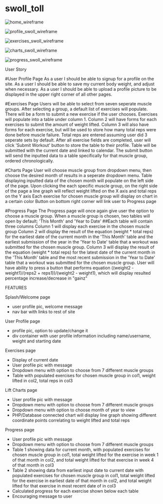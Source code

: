 # swoll_toll

![home_wireframe](https://user-images.githubusercontent.com/28022683/28089308-9705976c-6656-11e7-8dd3-8682986fa202.png)

![profile_swoll_wireframe](https://user-images.githubusercontent.com/28022683/28127522-e2973948-66fa-11e7-91d9-1b4d9ff1148d.png)

![exercises_swoll_wireframe](https://user-images.githubusercontent.com/28022683/28127537-e748fe5e-66fa-11e7-9df3-6ddcfe0727d8.png)

![charts_swoll_wireframe](https://user-images.githubusercontent.com/28022683/28127542-eadc859a-66fa-11e7-9420-06fff6900fbe.png)

![progress_swoll_wireframe](https://user-images.githubusercontent.com/28022683/28127549-f06d2834-66fa-11e7-8332-4c192be5e9e7.png)


User Story

#User Profile Page
As a user I should be able to signup for a profile on the site.
As a user I should be able to save my current body weight, and adjust when necessary.
As a user I should be able to upload a profile picture to be displayed in the upper right corner of all other pages.

#Exercises Page
Users will be able to select from seven seperate muscle groups.
After selecting a group, a default list of exercises will populate. There will be a form to submit a new exercise if the user chooses.
Exercises will populate into a table under column 1. Column 2 will have forms for each exercises to submit the amount of weight lifted. Column 3 will also have forms for each exercise, but will be used to store how many total reps were done before muscle failure. Total reps are entered assuming user did 3 seperate sets by default. 
After all exercise fields are completed, user will click 'Submit Workout' button to store the table to their profile. Table will be submitted with the current date and linked to calendar.
The submit button will send the inputted data to a table specifically for that muscle group, ordered chronologically.

#Charts Page
User will choose muscle group from dropdown menu, then choose the desired month of results in a seperate dropdown menu.
Table displaying inputted data of the chosen month will populate on the left side of the page. 
Upon clicking the each specific muscle group, on the right side of the page a line graph will reflect weight lifted on the X axis and total reps on the Y axis
Each exercise for chosen muscle group will display on chart in a certain color
Button on bottom right corner will link user to Progress page

#Progress Page
The Progress page will once again give user the option to choose a muscle group.
When a muscle group is chosen, two tables will open by default; 'This Month' and 'Year to Date'
##Each table will contain three columns
Column 1 will display each exercise in the chosen muscle group
Column 2 will display the result of the equation (weight * total reps) for the earliest date of the current month in the 'This Month' table and the earliest submission of the year in the 'Year to Date' table that a workout was submitted for the chosen muscle group. 
Column 3 will display the result of the equation (weight * total reps) for the latest date of the current month in the 'This Month' table and the most recent submission in the 'Year to Date' table that a workout was submitted for the chosen muscle group. 
User will have ability to press a button that performs equation ((weight2 - weight1)/(reps2 + reps1))/(weight2 - weight1), which will display resulted percentage increase/decrease in "gainz"

FEATURES

Splash/Welcome page 
  - user profile pic, welcome message
  - nav bar with links to rest of site
  
User Profile page
  - profile pic, option to update/change it
  - div container with user profile information including name/username, weight and starting date
  
Exercises page
  - Display of current date
  - User profile pic with message
  - Dropdown menu with option to choose from 7 different muscle groups
  - Table with populated exercises for chosen muscle group in col1, weight lifted in col2, total reps in col3
  
Lift Charts page
  - User profile pic with message
  - Dropdown menu with option to choose from 7 different muscle groups
  - Dropdown menu with option to choose month of year to view
  - PHP/Database connected chart will display line graph showing different coordinate points correlating to weight lifted and     total reps
  
Progress page
  - User profile pic with message
  - Dropdown menu with option to choose from 7 different muscle groups
  - Table 1 showing data for current month, with populated exercises for chosen muscle group in col1, total weight lifted for     the exercise in week 1 of that month in col2, and total weight lifted for that exercise in week 4 of that month in col3
  - Table 2 showing data from earliest input date to current date with populated exercises for chosen muscle group in col1,       total weight lifted for the exercise in earliest date of that month in col2, and total weight lifted for that exercise         in most recent date of in col3
  - Calculated progress for each exercise shown below each table
  - Encouraging message to user
